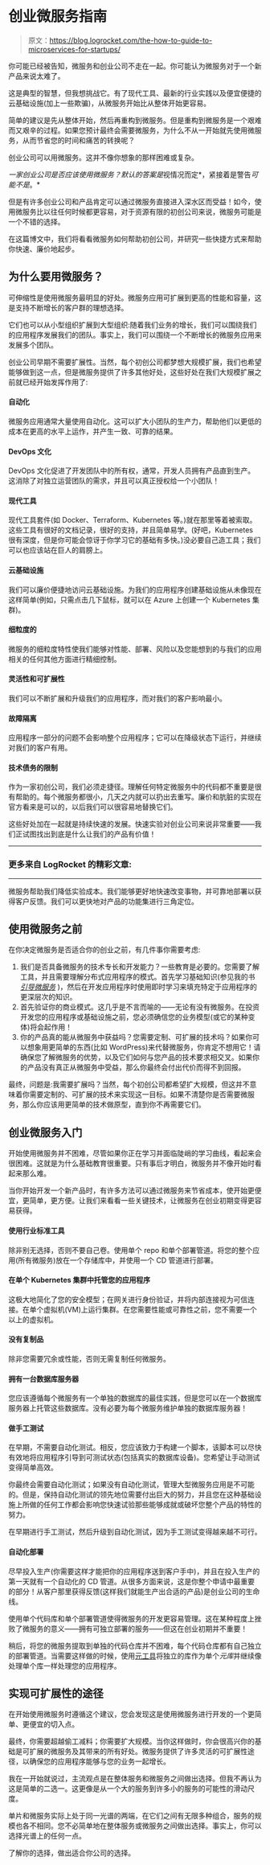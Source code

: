 # 创业微服务指南

> 原文：<https://blog.logrocket.com/the-how-to-guide-to-microservices-for-startups/>

你可能已经被告知，微服务和创业公司不走在一起。你可能认为微服务对于一个新产品来说太难了。

这是典型的智慧，但我想挑战它。有了现代工具、最新的行业实践以及便宜便捷的云基础设施(加上一些欺骗)，从微服务开始比从整体开始更容易。

简单的建议是先从整体开始，然后再重构到微服务。但是重构到微服务是一个艰难而又艰辛的过程。如果您预计最终会需要微服务，为什么不从一开始就先使用微服务，从而节省您的时间和痛苦的转换呢？

创业公司可以用微服务。这并不像你想象的那样困难或复杂。

*一家创业公司是否应该使用微服务？默认的答案是*视情况而定*，紧接着是警告*可能不是*。*

但是有许多创业公司和产品肯定可以通过微服务直接进入深水区而受益！如今，使用微服务比以往任何时候都更容易，对于资源有限的初创公司来说，微服务可能是一个不错的选择。

在这篇博文中，我们将看看微服务如何帮助初创公司，并研究一些快捷方式来帮助你快速、廉价地起步。

## 为什么要用微服务？

可伸缩性是使用微服务最明显的好处。微服务应用可扩展到更高的性能和容量，这是支持不断增长的客户群的理想选择。

它们也可以从小型组织扩展到大型组织:随着我们业务的增长，我们可以围绕我们的应用程序发展我们的团队。事实上，我们可以围绕一个不断增长的微服务应用来发展多个团队。

创业公司早期不需要扩展性。当然，每个初创公司都梦想大规模扩展，我们也希望能够做到这一点，但是微服务提供了许多其他好处，这些好处在我们大规模扩展之前就已经开始发挥作用了:

#### 自动化

微服务应用通常大量使用自动化。这可以扩大小团队的生产力，帮助他们以更低的成本在更高的水平上运作，并产生一致、可靠的结果。

#### DevOps 文化

DevOps 文化促进了开发团队中的所有权，通常，开发人员拥有产品直到生产。这消除了对独立运营团队的需求，并且可以真正授权给一个小团队！

#### 现代工具

现代工具套件(如 Docker、Terraform、Kubernetes 等。)就在那里等着被索取。这些工具有很好的文档记录，很好的支持，并且简单易学。(好吧，Kubernetes 很有深度，但是你可能会惊讶于你学习它的基础有多快。)没必要自己造工具；我们可以也应该站在巨人的肩膀上。

#### 云基础设施

我们可以廉价便捷地访问云基础设施。为我们的应用程序创建基础设施从未像现在这样简单(例如，只需点击几下鼠标，就可以在 Azure 上创建一个 Kubernetes 集群)。

#### 细粒度的

微服务的细粒度特性使我们能够对性能、部署、风险以及您能想到的与我们的应用相关的任何其他方面进行精细控制。

#### 灵活性和可扩展性

我们可以不断扩展和升级我们的应用程序，而对我们的客户影响最小。

#### 故障隔离

应用程序一部分的问题不会影响整个应用程序；它可以在降级状态下运行，并继续对我们的客户有用。

#### 技术债务的限制

作为一家初创公司，我们必须走捷径。理解任何特定微服务中的代码都不重要是很有帮助的。每个微服务都很小，几天之内就可以扔出去重写。廉价和肮脏的实现在官方看来是可以的，以后我们可以很容易地替换它们。

这些好处加在一起就是持续快速的发展。快速实验对创业公司来说非常重要——我们正试图找出到底是什么让我们的产品有价值！

* * *

### 更多来自 LogRocket 的精彩文章:

* * *

微服务帮助我们降低实验成本。我们能够更好地快速改变事物，并可靠地部署以获得客户反馈。我们可以更快地对产品的功能集进行三角定位。

## 使用微服务之前

在你决定微服务是否适合你的创业之前，有几件事你需要考虑:

1.  我们是否具备微服务的技术专长和开发能力？一些教育是必要的。您需要了解工具，并且需要理解分布式应用程序的模式。首先学习基础知识(参见我的书 *[引导微服务](http://bit.ly/2o0aDsP)* )，然后在开发应用程序时使用即时学习来填充特定于应用程序的更深层次的知识。
2.  首先验证你的商业模式。这几乎是不言而喻的——无论有没有微服务。在投资开发您的应用程序或基础设施之前，您必须确信您的业务模型(或它的某种变体)将会起作用！
3.  你的产品真的能从微服务中获益吗？您需要定制、可扩展的技术吗？如果你可以想象用更简单的东西(比如 WordPress)来代替微服务，你肯定不想用它！请确保您了解微服务的优势，以及它们如何与您产品的技术要求相交叉。如果你的产品没有真正从微服务中受益，那么你最终会付出代价而得不到回报。

最终，问题是:我需要扩展吗？当然，每个初创公司都希望扩大规模，但这并不意味着你需要定制的、可扩展的技术来实现这一目标。如果不清楚你是否需要微服务，那么你应该用更简单的技术做原型，直到你不再需要它们。

## 创业微服务入门

开始使用微服务并不困难，尽管如果你正在学习并面临陡峭的学习曲线，看起来会很困难。这就是为什么基础教育很重要。只有事后才明白，微服务并不像开始时看起来那么难。

当你开始开发一个新产品时，有许多方法可以通过微服务来节省成本，使开始更便宜，更简单，更方便。让我们来看看一些关键技术，让微服务在创业初期变得更容易获得。

#### 使用行业标准工具

除非别无选择，否则不要自己卷。使用单个 repo 和单个部署管道。将您的整个应用(所有微服务)放在一个存储库中，并使用一个 CD 管道进行部署。

#### 在单个 Kubernetes 集群中托管您的应用程序

这极大地简化了您的安全模型；在网关进行身份验证，并将内部连接视为可信连接。在单个虚拟机(VM)上运行集群。在您需要性能或可靠性之前，您不需要一个以上的虚拟机。

#### 没有复制品

除非您需要冗余或性能，否则无需复制任何微服务。

#### 拥有一台数据库服务器

您应该遵循每个微服务有一个单独的数据库的最佳实践，但是您可以在一个数据库服务器上托管这些数据库。没有必要为每个微服务维护单独的数据库服务器！

#### 做手工测试

在早期，不需要自动化测试。相反，您应该致力于构建一个脚本，该脚本可以尽快有效地将应用程序引导到可测试状态(包括真实的数据库设备)。您希望让手动测试变得简单高效。

你最终会需要自动化测试；如果没有自动化测试，管理大型微服务应用是不可能的。但是，保持自动化测试的领先地位需要付出巨大的努力，并且您在这种基础设施上所做的任何工作都会影响您快速试验那些能够成就或破坏您整个产品的特性的努力。

在早期进行手工测试，然后升级到自动化测试，因为手工测试变得越来越不可行。

#### 自动化部署

尽早投入生产(你需要这样才能把你的应用程序送到客户手中)，并且在投入生产的第一天就有一个自动化的 CD 管道。从很多方面来说，这是你整个申请中最重要的部分！从客户那里获得反馈(这样我们就能生产出合适的产品)是创业公司的生命线。

使用单个代码库和单个部署管道使得微服务的开发更容易管理。这在某种程度上挫败了微服务的意义——拥有可独立部署的服务——但这在创业初期并不重要！

稍后，将您的微服务提取到单独的代码仓库并不困难，每个代码仓库都有自己独立的部署管道。当需要这样做的时候，使用[元工具](https://github.com/mateodelnorte/meta)将独立的库作为单个*元库*并继续像处理单个库一样处理您的应用程序。

## 实现可扩展性的途径

在开始使用微服务时遵循这个建议，您会发现这是使用微服务进行开发的一个更简单、更便宜的切入点。

最终，你需要超越偷工减料；你需要扩大规模。当你这样做时，你会很高兴你的基础是可扩展的微服务及其带来的所有好处。微服务提供了许多灵活的可扩展性途径，以确保您的应用程序能够与您的业务一起增长。

我在一开始就说过，主流观点是在整体服务和微服务之间做出选择。但我不再认为这是简单的二选一。这更像是从一个大的服务到许多小的服务的可能性的滑动尺度。

单片和微服务实际上处于同一光谱的两端，在它们之间有无限多种组合，服务的规模也各不相同。您不必简单地在整体服务或微服务之间做出选择。事实上，你可以选择光谱上的任何一点。

了解你的选择，做出适合你公司的选择。